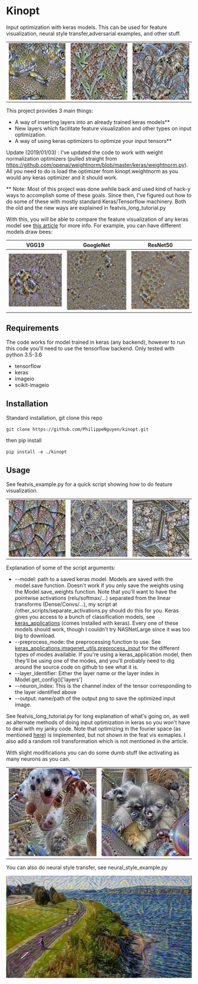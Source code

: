# Kinopt
Input optimization with keras models. This can be used for feature visualization, neural style transfer,adversarial examples, and other stuff.

|  |  |  |
| --- | --- | --- |
| ![featvis 1](https://github.com/PhilippeNguyen/kinopt/blob/master/assets/feat_vis_0.png "featvis 1") | ![featvis 2](https://github.com/PhilippeNguyen/kinopt/blob/master/assets/feat_vis_40.png "featvis 2") | ![featvis 3](https://github.com/PhilippeNguyen/kinopt/blob/master/assets/feat_vis_170.png "featvis 3") |

This project provides 3 main things:
*  A way of inserting layers into an already trained keras models**
*  New layers which facilitate feature visualization and other types on input optimization.
*  A way of using keras optimizers to optimize your input tensors**

Update (2019/01/03) : I've updated the code to work with weight normalization optimizers (pulled straight from https://github.com/openai/weightnorm/blob/master/keras/weightnorm.py). All you need to do is load the optimizer from kinopt.weightnorm as you would any keras optimizer and it should work.

** Note: Most of this project was done awhile back and used kind of hack-y ways to accomplish some
of these goals. Since then, I've figured out how to do some of these with mostly standard
Keras/Tensorflow machinery. Both the old and the new ways are explained in featvis_long_tutorial.py

With this, you will be able to compare the feature visualization of any keras model see [this article](https://distill.pub/2017/feature-visualization/) for more info. For example, you can have different models draw bees:

| VGG19 | GoogleNet | ResNet50 |
| --- | --- | --- |
|![VGG19 Bees](https://github.com/PhilippeNguyen/kinopt/blob/master/assets/bee_vgg19.png "VGG19 Bees") | ![GoogleNet Bees](https://github.com/PhilippeNguyen/kinopt/blob/master/assets/bee_googlenet.png "GoogleNet Bees")| ![ResNet50 Bees](https://github.com/PhilippeNguyen/kinopt/blob/master/assets/bee_resnet50.png "ResNet50 Bees") |

## Requirements
The code works for model trained in keras (any backend), however to run this code you'll need to use the tensorflow backend. Only tested with python 3.5-3.6

*  tensorflow
*  keras
*  imageio
*  scikit-imageio

## Installation
Standard installation, git clone this repo
```
git clone https://github.com/PhilippeNguyen/kinopt.git
```
then pip install
```
pip install -e ./kinopt
```

## Usage

See featvis_example.py for a quick script showing how to do feature visualization.

|  |  |  |
| --- | --- | --- |
| ![featvis extra 1](https://github.com/PhilippeNguyen/kinopt/blob/master/assets/feat_vis_extra_1.png "featvis extra 1") | ![featvis extra 2](https://github.com/PhilippeNguyen/kinopt/blob/master/assets/feat_vis_extra_2.png "featvis extra 2") | ![featvis extra 3](https://github.com/PhilippeNguyen/kinopt/blob/master/assets/feat_vis_extra_3.png "featvis extra 3") |

Explanation of some of the script arguments:
*  --model: path to a saved keras model. Models are saved with the model.save function. Doesn't work if you only save the weights using the Model.save_weights function. Note that you'll want to have the pointwise activations (relu/softmax/...) separated from the linear transforms (Dense/Convs/...), my script at /other_scripts/separate_activations.py should do this for you. Keras gives you access to a bunch of classification models, see [keras_applications](https://github.com/keras-team/keras-applications) (comes installed with keras). Every one of these models should work, though I couldn't try NASNetLarge since it was too big to download.
*  --preprocess_mode: the preprocessing function to use. See [keras_applications.imagenet_utils.preprocess_input](https://github.com/keras-team/keras-applications/blob/master/keras_applications/imagenet_utils.py) for the different types of modes available. If you're using a keras_application model, then they'll be using one of the modes, and you'll probably need to dig around the source code on github to see what it is.
*  --layer_identifier: Either the layer name or the layer index in Model.get_config()['layers']
*  --neuron_index: This is the channel index of the tensor corresponding to the layer identified above
*  --output: name/path of the output png to save the optimized input image.

See featvis_long_tutorial.py for long explanation of what's going on, as well as alternate methods of doing input optimization in keras so you won't have to deal with my janky code.
Note that optimizing in the fourier space (as mentioned [here](https://distill.pub/2017/feature-visualization/)) is implemented, but not shown in the feat vis exmaples. I also add a random roll transformation which is not mentioned in the article.

With slight modifications you can do some dumb stuff like activating as many neurons as you can.

|  |  |
| --- | --- |
| ![featvis many 2](https://github.com/PhilippeNguyen/kinopt/blob/master/assets/featvis_many_2.png "featvis many 2") | ![featvis many 3](https://github.com/PhilippeNguyen/kinopt/blob/master/assets/featvis_many_3.png "featvis many 3") |


You can also do neural style transfer, see neural_style_example.py

![Neural Style Example](https://github.com/PhilippeNguyen/kinopt/blob/master/assets/neural_style_1.png "Neural Style Example")
